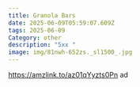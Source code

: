```yaml
---
title: Granola Bars
date: 2025-06-09T05:59:07.609Z
tags: 2025-06-09
Category: other
description: "5xx "
image: img/81nwh-652zs._sl1500_.jpg
---
```

https://amzlink.to/az01qYyzts0Pn ad